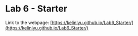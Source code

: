 # Lab 6 - Starter
Link to the webpage: [https://kelinlyu.github.io/Lab6_Starter/](https://kelinlyu.github.io/Lab6_Starter/)
